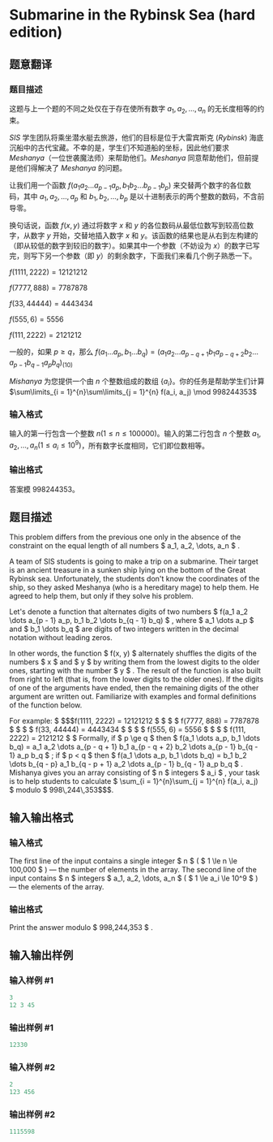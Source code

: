 # Submarine in the Rybinsk Sea (hard edition)

## 题意翻译

### 题目描述

这题与上一个题的不同之处仅在于存在使所有数字 $a_1,a_2,\dots,a_n$ 的无长度相等的约束。

$SIS$ 学生团队将乘坐潜水艇去旅游，他们的目标是位于大雷宾斯克 $(Rybinsk)$ 海底沉船中的古代宝藏。不幸的是，学生们不知道船的坐标，因此他们要求 $Meshanya$（一位世袭魔法师）来帮助他们。$Meshanya$ 同意帮助他们，但前提是他们得解决了 $Meshanya$ 的问题。

让我们用一个函数 $f(a_1a_2\dots a_{p-1}a_p,b_1b_2\dots b_{p-1}b_p)$ 来交替两个数字的各位数码，其中 $a_1,a_2,\dots,a_p$ 和 $b_1,b_2,\dots,b_p$ 是以十进制表示的两个整数的数码，不含前导零。

换句话说，函数 $f(x,y)$ 通过将数字 $x$ 和 $y$ 的各位数码从最低位数写到较高位数字，从数字 $y$ 开始，交替地插入数字 $x$ 和 $y$。该函数的结果也是从右到左构建的（即从较低的数字到较旧的数字）。如果其中一个参数（不妨设为 $x$）的数字已写完，则写下另一个参数（即 $y$）的剩余数字，下面我们来看几个例子熟悉一下。

$f(1111, 2222) = 12121212$

$f(7777, 888) = 7787878$

$f(33, 44444) = 4443434$

$f(555, 6) = 5556$

$f(111, 2222) = 2121212$

一般的，如果 $p \ge q$，那么 $f(a_1 \dots a_p, b_1 \dots b_q) = (a_1 a_2 \dots a_{p - q + 1} b_1 a_{p - q + 2} b_2 \dots a_{p - 1} b_{q - 1} a_p b_q)_{(10)}$

$Mishanya$ 为您提供一个由 $n$ 个整数组成的数组 $\{a_i\}$。你的任务是帮助学生们计算 $\sum\limits_{i = 1}^{n}\sum\limits_{j = 1}^{n} f(a_i, a_j) \mod 998244353$

### 输入格式

输入的第一行包含一个整数 $n(1 \le n \le 100000)$。输入的第二行包含 $n$ 个整数 $a_1,a_2,\dots,a_n(1\le a_i\le10^9)$，所有数字长度相同，它们即位数相等。

### 输出格式

答案模 $998244353$。

## 题目描述

This problem differs from the previous one only in the absence of the constraint on the equal length of all numbers $ a_1, a_2, \dots, a_n $ .

A team of SIS students is going to make a trip on a submarine. Their target is an ancient treasure in a sunken ship lying on the bottom of the Great Rybinsk sea. Unfortunately, the students don't know the coordinates of the ship, so they asked Meshanya (who is a hereditary mage) to help them. He agreed to help them, but only if they solve his problem.

Let's denote a function that alternates digits of two numbers $ f(a_1 a_2 \dots a_{p - 1} a_p, b_1 b_2 \dots b_{q - 1} b_q) $ , where $ a_1 \dots a_p $ and $ b_1 \dots b_q $ are digits of two integers written in the decimal notation without leading zeros.

In other words, the function $ f(x, y) $ alternately shuffles the digits of the numbers $ x $ and $ y $ by writing them from the lowest digits to the older ones, starting with the number $ y $ . The result of the function is also built from right to left (that is, from the lower digits to the older ones). If the digits of one of the arguments have ended, then the remaining digits of the other argument are written out. Familiarize with examples and formal definitions of the function below.

For example: $ $$$f(1111, 2222) = 12121212 $ $ $ $ f(7777, 888) = 7787878 $ $ $ $ f(33, 44444) = 4443434 $ $ $ $ f(555, 6) = 5556 $ $ $ $ f(111, 2222) = 2121212 $ $ Formally,  if $ p \\ge q $ then $ f(a\_1 \\dots a\_p, b\_1 \\dots b\_q) = a\_1 a\_2 \\dots a\_{p - q + 1} b\_1 a\_{p - q + 2} b\_2 \\dots a\_{p - 1} b\_{q - 1} a\_p b\_q $ ;  if $ p < q $ then $ f(a\_1 \\dots a\_p, b\_1 \\dots b\_q) = b\_1 b\_2 \\dots b\_{q - p} a\_1 b\_{q - p + 1} a\_2 \\dots a\_{p - 1} b\_{q - 1} a\_p b\_q $ . Mishanya gives you an array consisting of $ n $ integers $ a\_i $ , your task is to help students to calculate $ \\sum\_{i = 1}^{n}\\sum\_{j = 1}^{n} f(a\_i, a\_j) $ modulo $ 998\\,244\\,353$$$.

## 输入输出格式

### 输入格式

The first line of the input contains a single integer $ n $ ( $ 1 \le n \le 100\,000 $ ) — the number of elements in the array. The second line of the input contains $ n $ integers $ a_1, a_2, \dots, a_n $ ( $ 1 \le a_i \le 10^9 $ ) — the elements of the array.

### 输出格式

Print the answer modulo $ 998\,244\,353 $ .

## 输入输出样例

### 输入样例 #1

```cpp
3
12 3 45

```
### 输出样例 #1

```cpp
12330
```


### 输入样例 #2

```cpp
2
123 456

```
### 输出样例 #2

```cpp
1115598
```


